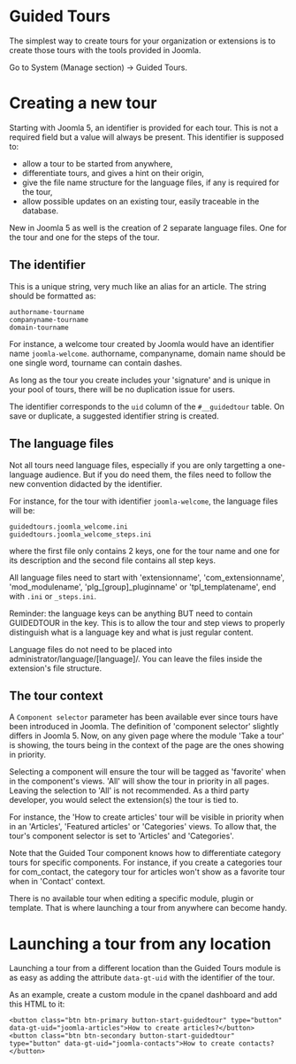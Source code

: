 Guided Tours
=======================

The simplest way to create tours for your organization or extensions is to create those tours with the tools provided in Joomla.

Go to System (Manage section) -> Guided Tours.

# Creating a new tour

Starting with Joomla 5, an identifier is provided for each tour. This is not a required field but a value will always be present.
This identifier is supposed to:

- allow a tour to be started from anywhere,
- differentiate tours, and gives a hint on their origin,
- give the file name structure for the language files, if any is required for the tour,
- allow possible updates on an existing tour, easily traceable in the database.

New in Joomla 5 as well is the creation of 2 separate language files. One for the tour and one for the steps of the tour.


## The identifier

This is a unique string, very much like an alias for an article.
The string should be formatted as:

```
authorname-tourname
companyname-tourname
domain-tourname
```

For instance, a welcome tour created by Joomla would have an identifier name `joomla-welcome`.
authorname, companyname, domain name should be one single word, tourname can contain dashes.

As long as the tour you create includes your 'signature' and is unique in your pool of tours, there will be no duplication issue for users. 

The identifier corresponds to the `uid` column of the `#__guidedtour` table.
On save or duplicate, a suggested identifier string is created.


## The language files

Not all tours need language files, especially if you are only targetting a one-language audience.
But if you do need them, the files need to follow the new convention didacted by the identifier.

For instance, for the tour with identifier `joomla-welcome`, the language files will be:

```
guidedtours.joomla_welcome.ini
guidedtours.joomla_welcome_steps.ini
```

where the first file only contains 2 keys, one for the tour name and one for its description and the second file contains all step keys.

All language files need to start with 'extensionname', 'com_extensionname', 'mod_modulename', 'plg_[group]_pluginname' or 'tpl_templatename', end with `.ini` or `_steps.ini`.

Reminder: the language keys can be anything BUT need to contain GUIDEDTOUR in the key. This is to allow the tour and step views to properly distinguish what is a language key and what is just regular content.

Language files do not need to be placed into administrator/language/[language]/. You can leave the files inside the extension's file structure.


## The tour context

A `Component selector` parameter has been available ever since tours have been introduced in Joomla.
The definition of 'component selector' slightly differs in Joomla 5.
Now, on any given page where the module 'Take a tour' is showing, the tours being in the context of the page are the ones showing in priority.

Selecting a component will ensure the tour will be tagged as 'favorite' when in the component's views. 'All' will show the tour in priority in all pages. Leaving the selection to 'All' is not recommended. As a third party developer, you would select the extension(s) the tour is tied to.  

For instance, the 'How to create articles' tour will be visible in priority when in an 'Articles', 'Featured articles' or 'Categories' views.
To allow that, the tour's component selector is set to 'Articles' and 'Categories'.

Note that the Guided Tour component knows how to differentiate category tours for specific components. For instance, if you create a categories tour for com_contact, the category tour for articles won't show as a favorite tour when in 'Contact' context.

There is no available tour when editing a specific module, plugin or template. That is where launching a tour from anywhere can become handy.


# Launching a tour from any location

Launching a tour from a different location than the Guided Tours module is as easy as adding the attribute `data-gt-uid` with the identifier of the tour.

As an example, create a custom module in the cpanel dashboard and add this HTML to it:

```
<button class="btn btn-primary button-start-guidedtour" type="button" data-gt-uid="joomla-articles">How to create articles?</button>
<button class="btn btn-secondary button-start-guidedtour" type="button" data-gt-uid="joomla-contacts">How to create contacts?</button>
```
